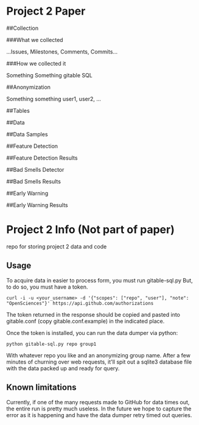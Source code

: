 # Project 2 Paper

##Collection

###What we collected

...Issues, Milestones, Comments, Commits...

###How we collected it

Something Something gitable SQL

##Anonymization

Something something user1, user2, ...

##Tables

##Data

##Data Samples

##Feature Detection

##Feature Detection Results

##Bad Smells Detector

##Bad Smells Results

##Early Warning

##Early Warning Results





# Project 2 Info (Not part of paper)
repo for storing project 2 data and code

## Usage
To acquire data in easier to process form, you must run gitable-sql.py
But, to do so, you must have a token.

`curl -i -u <your_username> -d '{"scopes": ["repo", "user"], "note": "OpenSciences"}' https://api.github.com/authorizations`

The token returned in the response should be copied and pasted into gitable.conf (copy gitable.conf.example) in the indicated place.

Once the token is installed, you can run the data dumper via python:
```
python gitable-sql.py repo group1
```
With whatever repo you like and an anonymizing group name. After a few minutes of churning over web requests, it'll spit out a sqlite3 database file with the data packed up and ready for query.

## Known limitations
Currently, if one of the many requests made to GitHub for data times out, the entire run is pretty much useless. In the future we hope to capture the error as it is happening and have the data dumper retry timed out queries.
